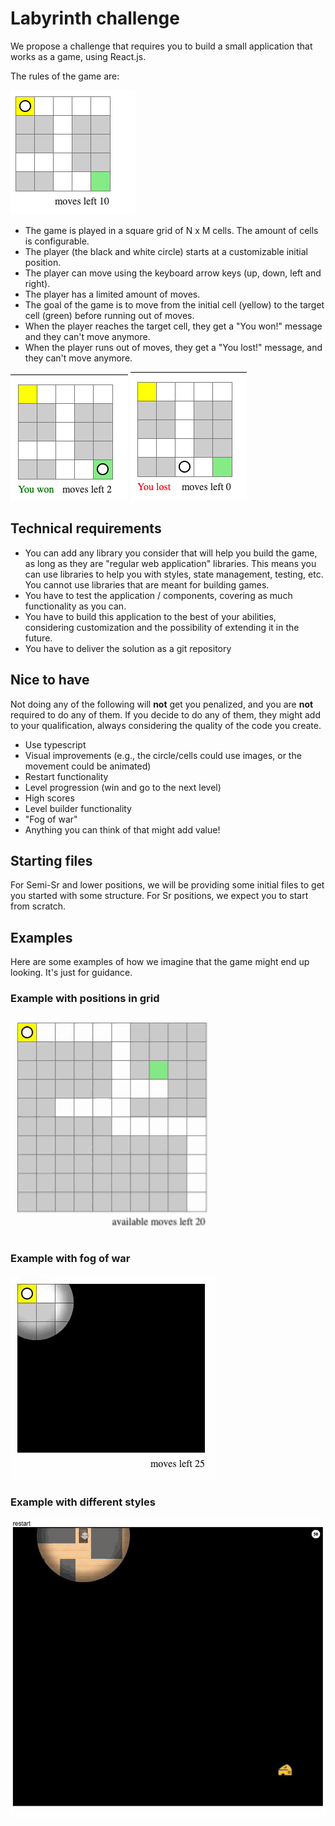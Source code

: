 # Labyrinth challenge

We propose a challenge that requires you to build a small application that works as a game, using React.js.

The rules of the game are:

![screen-initial](labyrinth-challenge.assets/screen-initial.png)

* The game is played in a square grid of N x M cells. The amount of cells is configurable.
* The player (the black and white circle) starts at a customizable initial position.
* The player can move using the keyboard arrow keys (up, down, left and right).
* The player has a limited amount of moves.
* The goal of the game is to move from the initial cell (yellow) to the target cell (green) before running out of moves.
* When the player reaches the target cell, they get a "You won!" message and they can't move anymore.
* When the player runs out of moves, they get a "You lost!" message, and they can't move anymore.

![screen-win](labyrinth-challenge.assets/screen-win.png) ![screen-lose](labyrinth-challenge.assets/screen-lose.png)

## Technical requirements

* You can add any library you consider that will help you build the game, as long as they are "regular web application" libraries. This means you can use libraries to help you with styles, state management, testing, etc. You cannot use libraries that are meant for building games.
* You have to test the application / components, covering as much functionality as you can.
* You have to build this application to the best of your abilities, considering customization and the possibility of extending it in the future.
* You have to deliver the solution as a git repository 

## Nice to have

Not doing any of the following will **not** get you penalized, and you are **not** required to do any of them. If you decide to do any of them, they might add to your qualification, always considering the quality of the code you create.

* Use typescript
* Visual improvements (e.g., the circle/cells could use images, or the movement could be animated)
* Restart functionality
* Level progression (win and go to the next level)
* High scores
* Level builder functionality
* "Fog of war"
* Anything you can think of that might add value!

## Starting files

For Semi-Sr and lower positions, we will be providing some initial files to get you started with some structure. For Sr positions, we expect you to start from scratch.

## Examples

Here are some examples of how we imagine that the game might end up looking. It's just for guidance.

### Example with positions in grid

![example-with-positions](labyrinth-challenge.assets/example-with-positions.gif)

### Example with fog of war

![example-with-fog-of-war](labyrinth-challenge.assets/example-with-fog-of-war.gif)

### Example with different styles

![example-with-styles](labyrinth-challenge.assets/example-with-styles.gif)

